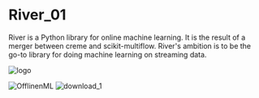 # River_01
River is a Python library for online machine learning. It is the result of a merger between creme and scikit-multiflow. River's ambition is to be the go-to library for doing machine learning on streaming data.


![logo](https://user-images.githubusercontent.com/15075906/135608267-fbf8eeb3-9994-4f25-a38c-03b99e151a46.png)


![OfflinenML](https://user-images.githubusercontent.com/15075906/135607336-97e31552-668c-4d9a-bd7e-4f9d4cd99b57.png)
![download_1](https://user-images.githubusercontent.com/15075906/135607350-636e9722-2741-4d2c-8e99-fe62a424af53.png)
